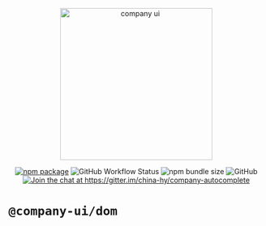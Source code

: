 <p align="center">
  <a href="https://company-ui.github.io/company-ui/" target="_blank" rel="noopener noreferrer">
    <img width="300" src="https://company-ui.github.io/company-ui/logo-text.png" alt="company ui">
  </a>
</p>
<p align="center">
  <a href="https://npmjs.com/package/company-autocomplete"><img src="https://badgen.net/npm/v/company-autocomplete" alt="npm package"></a>
  <img alt="GitHub Workflow Status" src="https://img.shields.io/github/actions/workflow/status/zhensherlock/company-autocomplete/deploy.yml?branch=main">
  <img alt="npm bundle size" src="https://img.shields.io/bundlephobia/minzip/company-autocomplete">
  <img alt="GitHub" src="https://img.shields.io/github/license/zhensherlock/company-autocomplete">
  <a href="https://gitter.im/china-hy/company-autocomplete?utm_source=badge&utm_medium=badge&utm_campaign=pr-badge&utm_content=badge"><img src="https://badges.gitter.im/china-hy/company-autocomplete.svg" alt="Join the chat at https://gitter.im/china-hy/company-autocomplete"></a>
</p>

# `@company-ui/dom`
